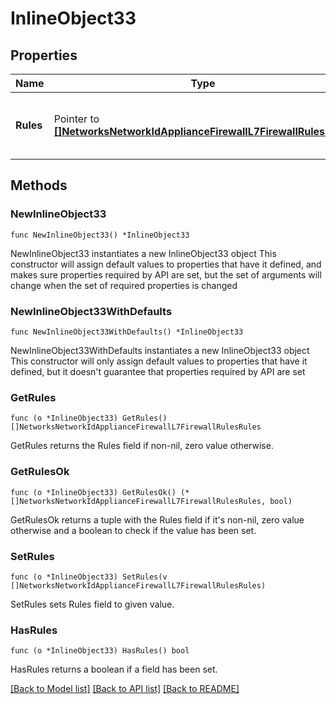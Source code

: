 # InlineObject33

## Properties

Name | Type | Description | Notes
------------ | ------------- | ------------- | -------------
**Rules** | Pointer to [**[]NetworksNetworkIdApplianceFirewallL7FirewallRulesRules**](NetworksNetworkIdApplianceFirewallL7FirewallRulesRules.md) | An ordered array of the MX L7 firewall rules | [optional] 

## Methods

### NewInlineObject33

`func NewInlineObject33() *InlineObject33`

NewInlineObject33 instantiates a new InlineObject33 object
This constructor will assign default values to properties that have it defined,
and makes sure properties required by API are set, but the set of arguments
will change when the set of required properties is changed

### NewInlineObject33WithDefaults

`func NewInlineObject33WithDefaults() *InlineObject33`

NewInlineObject33WithDefaults instantiates a new InlineObject33 object
This constructor will only assign default values to properties that have it defined,
but it doesn't guarantee that properties required by API are set

### GetRules

`func (o *InlineObject33) GetRules() []NetworksNetworkIdApplianceFirewallL7FirewallRulesRules`

GetRules returns the Rules field if non-nil, zero value otherwise.

### GetRulesOk

`func (o *InlineObject33) GetRulesOk() (*[]NetworksNetworkIdApplianceFirewallL7FirewallRulesRules, bool)`

GetRulesOk returns a tuple with the Rules field if it's non-nil, zero value otherwise
and a boolean to check if the value has been set.

### SetRules

`func (o *InlineObject33) SetRules(v []NetworksNetworkIdApplianceFirewallL7FirewallRulesRules)`

SetRules sets Rules field to given value.

### HasRules

`func (o *InlineObject33) HasRules() bool`

HasRules returns a boolean if a field has been set.


[[Back to Model list]](../README.md#documentation-for-models) [[Back to API list]](../README.md#documentation-for-api-endpoints) [[Back to README]](../README.md)


